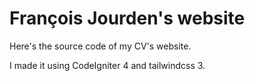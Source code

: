 # François Jourden's website

Here's the source code of my CV's website.

I made it using CodeIgniter 4 and tailwindcss 3.